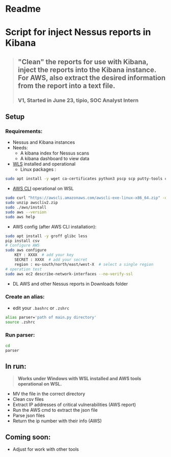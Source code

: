 # Readme
# Script for inject Nessus reports in Kibana

> ## **"Clean" the reports for use with Kibana, inject the reports into the Kibana instance. For AWS, also extract the desired information from the report into a text file.**
> ### **V1, Started in June 23, tipio, SOC Analyst Intern**


## Setup
### Requirements:
- Nessus and Kibana instances
- Needs:
	- A kibana index for Nessus scans
	- A kibana dashboard to view data
- [WLS](https://lecrabeinfo.net/installer-wsl-windows-subsystem-for-linux-sur-windows-10.html) installed and operational 
    - Linux packages :
```bash
sudo apt install -y wget ca-certificates python3 pscp scp putty-tools curl unzip python3-pip banner
```
- [AWS CLI](https://docs.aws.amazon.com/cli/latest/userguide/getting-started-install.html) operational on WSL
```bash
sudo curl "https://awscli.amazonaws.com/awscli-exe-linux-x86_64.zip" -o "awscliv2.zip" -k
sudo unzip awscliv2.zip
sudo ./aws/install
sudo aws --version
sudo aws help
```
- AWS config (after AWS CLI installation):
```bash
sudo apt install -y groff glibc less
pip install csv
# Configure AWS
sudo aws configure
	KEY : XXXX  # add your key
	SECRET : XXXX  # add your secret
	region : eu-south/north/east/west-X  # select a single region
# operation test
sudo aws ec2 describe-network-interfaces --no-verify-ssl
```
- DL AWS and other Nessus reports in Downloads folder


### Create an alias:
- edit your `.bashrc` or `.zshrc`
```bash
alias parser='path of main.py directory'
source .zshrc
```

### Run parser:
```bash
cd
parser
```


## In run:
> **Works under Windows with WSL installed and AWS tools operational on WSL.**

- MV the file in the correct directory
- Clean csv files
- Extract IP addresses of critical vulnerabilities (AWS report)
- Run the AWS cmd to extract the json file
- Parse json files
- Return the ip number with their info (AWS)


## Coming soon:
- Adjust for work with other tools

